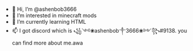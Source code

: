 - 👋 Hi, I’m @ashenbob3666
- 👀 I’m interested in minecraft mods
- 🌱 I’m currently learning HTML
- 📫 I got discord which is ꧁༺❀ashenbob༒3666❀༻꧂#9138. you can find more about me.awa
